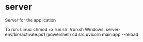 # server
Server for the application

To run:
Linux:
chmod +x run.sh
./run.sh
Windows:
server-env/bin/activate.ps1 (powershell)
cd src
uvicorn main:app --reload

